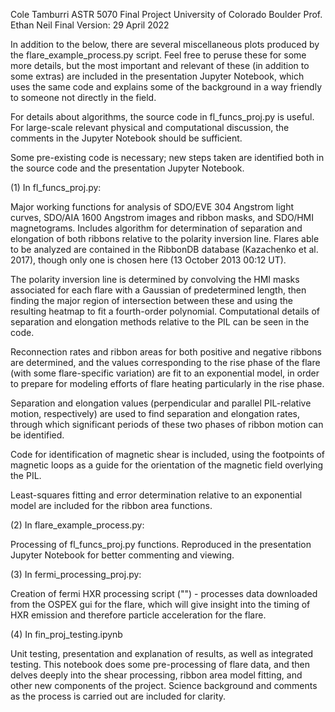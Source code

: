 
Cole Tamburri
ASTR 5070 Final Project
University of Colorado Boulder
Prof. Ethan Neil
Final Version: 29 April 2022

 In addition to the below, there are several miscellaneous plots produced by the flare_example_process.py script.
 Feel free to peruse these for some more details, but the most important and relevant of these
 (in addition to some extras) are included in the presentation Jupyter Notebook, which uses the same code
 and explains some of the background in a way friendly to someone not directly in the field.
 
 For details about algorithms, the source code in fl_funcs_proj.py is useful.  For large-scale relevant
 physical and computational discussion, the comments in the Jupyter Notebook should be sufficient.
 
 Some pre-existing code is necessary; new steps taken are identified both in the source code and
 the presentation Jupyter Notebook.
 
(1) In fl_funcs_proj.py:

Major working functions for analysis of SDO/EVE 304 Angstrom light curves,
SDO/AIA 1600 Angstrom images and ribbon masks, and SDO/HMI magnetograms.
Includes algorithm for determination of separation and elongation of both
ribbons relative to the polarity inversion line. Flares able to be analyzed
are contained in the RibbonDB database (Kazachenko et al. 2017), though only one is
chosen here (13 October 2013 00:12 UT).

The polarity inversion line is determined by convolving the HMI masks
associated for each flare with a Gaussian of predetermined length, then
finding the major region of intersection between these and using the
resulting heatmap to fit a fourth-order polynomial.  Computational details of separation
and elongation methods relative to the PIL can be seen in the code.

Reconnection rates and ribbon areas for both positive and negative ribbons
are determined, and the values corresponding to the rise phase of the flare
(with some flare-specific variation) are fit to an exponential model, in
order to prepare for modeling efforts of flare heating particularly in the
rise phase.

Separation and elongation values (perpendicular and parallel PIL-relative
motion, respectively) are used to find separation and elongation rates,
through which significant periods of these two phases of ribbon motion can
be identified.

Code for identification of magnetic shear is included, using the footpoints of magnetic loops
as a guide for the orientation of the magnetic field overlying the PIL.

Least-squares fitting and error determination relative to an exponential model are included
for the ribbon area functions.

(2) In flare_example_process.py:

Processing of fl_funcs_proj.py functions.  Reproduced in the presentation Jupyter Notebook for better
commenting and viewing.

(3) In fermi_processing_proj.py:

Creation of fermi HXR processing script ("") - processes data 
downloaded from the OSPEX gui for the flare, which will give insight into the timing of 
HXR emission and therefore particle acceleration for the flare.
 
 (4) In fin_proj_testing.ipynb
 
 Unit testing, presentation and explanation of results, as well as integrated testing. 
  This notebook does some pre-processing of flare data, and then delves deeply into the shear 
  processing, ribbon area model fitting, and other new components of the project.  Science 
  background and comments as the process is carried out are included for clarity.
